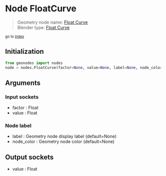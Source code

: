 
# Node FloatCurve

> Geometry node name: [Float Curve](https://docs.blender.org/manual/en/latest/modeling/geometry_nodes/utilities/float_curve.html)<br>
  Blender type: [Float Curve](https://docs.blender.org/api/current/bpy.types.ShaderNodeFloatCurve.html)
  
<sub>go to [index](index.md)</sub>

## Initialization

```python
from geonodes import nodes
node = nodes.FloatCurve(factor=None, value=None, label=None, node_color=None)
```



## Arguments


### Input sockets

- factor : Float
- value : Float

### Node label

- label : Geometry node display label (default=None)
- node_color : Geometry node color (default=None)

## Output sockets

- value : Float
